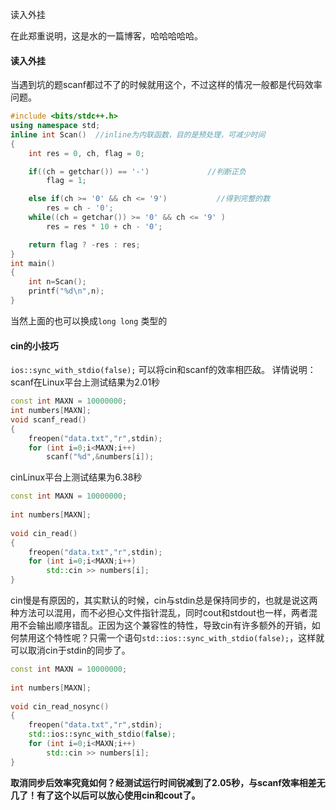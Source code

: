 读入外挂

<!--more-->
在此郑重说明，这是水的一篇博客，哈哈哈哈哈。
#### 读入外挂 ####
当遇到坑的题scanf都过不了的时候就用这个，不过这样的情况一般都是代码效率问题。
```cpp
#include <bits/stdc++.h>
using namespace std;
inline int Scan()  //inline为内联函数，目的是预处理，可减少时间
{
    int res = 0, ch, flag = 0;

    if((ch = getchar()) == '-')             //判断正负
        flag = 1;

    else if(ch >= '0' && ch <= '9')           //得到完整的数
        res = ch - '0';
    while((ch = getchar()) >= '0' && ch <= '9' )
        res = res * 10 + ch - '0';

    return flag ? -res : res;
}
int main()
{
    int n=Scan();
    printf("%d\n",n);
}
```
当然上面的也可以换成`long long` 类型的
#### cin的小技巧 ####
`ios::sync_with_stdio(false);`
可以将cin和scanf的效率相匹敌。
详情说明：
scanf在Linux平台上测试结果为2.01秒
```cpp
const int MAXN = 10000000;  
int numbers[MAXN];  
void scanf_read()  
{  
    freopen("data.txt","r",stdin);  
    for (int i=0;i<MAXN;i++)  
        scanf("%d",&numbers[i]);  
```
cinLinux平台上测试结果为6.38秒
```cpp
const int MAXN = 10000000;  
   
int numbers[MAXN];  
   
void cin_read()  
{  
    freopen("data.txt","r",stdin);  
    for (int i=0;i<MAXN;i++)  
        std::cin >> numbers[i];  
}  
```
cin慢是有原因的，其实默认的时候，cin与stdin总是保持同步的，也就是说这两种方法可以混用，而不必担心文件指针混乱，同时cout和stdout也一样，两者混用不会输出顺序错乱。正因为这个兼容性的特性，导致cin有许多额外的开销，如何禁用这个特性呢？只需一个语句`std::ios::sync_with_stdio(false);`，这样就可以取消cin于stdin的同步了。

```cpp
const int MAXN = 10000000;  
   
int numbers[MAXN];  
   
void cin_read_nosync()  
{  
    freopen("data.txt","r",stdin);  
    std::ios::sync_with_stdio(false);  
    for (int i=0;i<MAXN;i++)  
        std::cin >> numbers[i];  
}  
```
**取消同步后效率究竟如何？经测试运行时间锐减到了2.05秒，与scanf效率相差无几了！有了这个以后可以放心使用cin和cout了。**